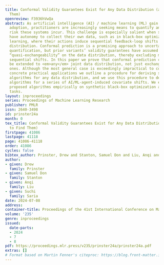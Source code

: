 ```yaml
---
title: Conformal Validity Guarantees Exist for Any Data Distribution (and How to Find
  Them)
openreview: F3936hVwQa
abstract: As artificial intelligence (AI) / machine learning (ML) gain widespread
  adoption, practitioners are increasingly seeking means to quantify and control the
  risk these systems incur. This challenge is especially salient when such systems
  have autonomy to collect their own data, such as in black-box optimization and active
  learning, where their actions induce sequential feedback-loop shifts in the data
  distribution. Conformal prediction is a promising approach to uncertainty and risk
  quantification, but prior variants’ validity guarantees have assumed some form of
  “quasi-exchangeability” on the data distribution, thereby excluding many types of
  sequential shifts. In this paper we prove that conformal prediction can theoretically
  be extended to <em>any</em> joint data distribution, not just exchangeable or quasi-exchangeable
  ones. Although the most general case is exceedingly impractical to compute, for
  concrete practical applications we outline a procedure for deriving specific conformal
  algorithms for any data distribution, and we use this procedure to derive tractable
  algorithms for a series of AI/ML-agent-induced covariate shifts. We evaluate the
  proposed algorithms empirically on synthetic black-box optimization and active learning
  tasks.
layout: inproceedings
series: Proceedings of Machine Learning Research
publisher: PMLR
issn: 2640-3498
id: prinster24a
month: 0
tex_title: Conformal Validity Guarantees Exist for Any Data Distribution (and How
  to Find Them)
firstpage: 41086
lastpage: 41118
page: 41086-41118
order: 41086
cycles: false
bibtex_author: Prinster, Drew and Stanton, Samuel Don and Liu, Anqi and Saria, Suchi
author:
- given: Drew
  family: Prinster
- given: Samuel Don
  family: Stanton
- given: Anqi
  family: Liu
- given: Suchi
  family: Saria
date: 2024-07-08
address:
container-title: Proceedings of the 41st International Conference on Machine Learning
volume: '235'
genre: inproceedings
issued:
  date-parts:
  - 2024
  - 7
  - 8
pdf: https://proceedings.mlr.press/v235/prinster24a/prinster24a.pdf
extras: []
# Format based on Martin Fenner's citeproc: https://blog.front-matter.io/posts/citeproc-yaml-for-bibliographies/
---
```

